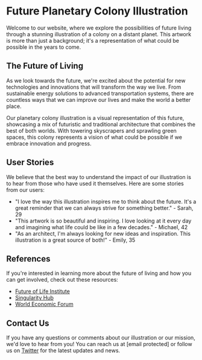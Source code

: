 <!--font:Montserrat-->

# Future Planetary Colony Illustration

Welcome to our website, where we explore the possibilities of future living through a stunning illustration of a colony on a distant planet. This artwork is more than just a background; it's a representation of what could be possible in the years to come.

## The Future of Living

As we look towards the future, we're excited about the potential for new technologies and innovations that will transform the way we live. From sustainable energy solutions to advanced transportation systems, there are countless ways that we can improve our lives and make the world a better place.

Our planetary colony illustration is a visual representation of this future, showcasing a mix of futuristic and traditional architecture that combines the best of both worlds. With towering skyscrapers and sprawling green spaces, this colony represents a vision of what could be possible if we embrace innovation and progress.

## User Stories

We believe that the best way to understand the impact of our illustration is to hear from those who have used it themselves. Here are some stories from our users:

- "I love the way this illustration inspires me to think about the future. It's a great reminder that we can always strive for something better." - Sarah, 29
- "This artwork is so beautiful and inspiring. I love looking at it every day and imagining what life could be like in a few decades." - Michael, 42
- "As an architect, I'm always looking for new ideas and inspiration. This illustration is a great source of both!" - Emily, 35

## References

If you're interested in learning more about the future of living and how you can get involved, check out these resources:

- [Future of Life Institute](#)
- [Singularity Hub](#)
- [World Economic Forum](#)

## Contact Us

If you have any questions or comments about our illustration or our mission, we'd love to hear from you! You can reach us at [email protected] or follow us on [Twitter](#) for the latest updates and news.

<!--

Write me content for website with wallpaper which alt text is:

"An illustration of a colony on a distant planet, with a mix of futuristic and traditional architecture."

The name/title of the page should not be 1:1 copy of the alt text but rather a real content of the website which is using this wallpaper.

- Use markdown format 
- Start with heading
- Heading should be short and concise
- The content should look like a real website 
- The website should not be about the wallpaper, wallpaper is just a related background
- Heading should be contain work "wallpaper" or "background"
- Include real sections like references, contact, user stories, etc. use things relevant to the page purpose.
- Feel free to use structure like headings, bullets, numbering, blockquotes, paragraphs, horizontal lines, etc.
- You can use formatting like bold or _italic_
- You can include UTF-8 emojis
- Links should be only #hash anchors (and you can refer to the document itself)
- Do not include images


---


# Discover the Future with Our Planetary Colony Wallpaper

Welcome to our website, where we explore the possibilities of future living through a stunning wallpaper featuring an illustration of a colony on a distant planet. This wallpaper is more than just a background; it's a representation of what could be possible in the years to come.

## The Future of Living

As we look towards the future, we're excited about the potential for new technologies and innovations that will transform the way we live. From sustainable energy solutions to advanced transportation systems, there are countless ways that we can improve our lives and make the world a better place.

Our planetary colony wallpaper is a visual representation of this future, showcasing a mix of futuristic and traditional architecture that combines the best of both worlds. With towering skyscrapers and sprawling green spaces, this colony represents a vision of what could be possible if we embrace innovation and progress.

## User Stories

We believe that the best way to understand the impact of our wallpaper is to hear from those who have used it themselves. Here are some stories from our users:

- "I love the way this wallpaper inspires me to think about the future. It's a great reminder that we can always strive for something better." - Sarah, 29
- "This wallpaper is so beautiful and inspiring. I love looking at it every day and imagining what life could be like in a few decades." - Michael, 42
- "As an architect, I'm always looking for new ideas and inspiration. This wallpaper is a great source of both!" - Emily, 35

## References

If you're interested in learning more about the future of living and how you can get involved, check out these resources:

- [Future of Life Institute](#)
- [Singularity Hub](#)
- [World Economic Forum](#)

## Contact Us

If you have any questions or comments about our wallpaper or our mission, we'd love to hear from you! You can reach us at [email protected] or follow us on [Twitter](#) for the latest updates and news.


---


Heading should not include word "wallpaper". The website should not be about the wallpaper itself, wallpaper is just a related background, rewrite whole content.


---


# Imagine the Future with Our Planetary Colony Illustration

Welcome to our website, where we explore the possibilities of future living through a stunning illustration of a colony on a distant planet. This artwork is more than just a background; it's a representation of what could be possible in the years to come.

## The Future of Living

As we look towards the future, we're excited about the potential for new technologies and innovations that will transform the way we live. From sustainable energy solutions to advanced transportation systems, there are countless ways that we can improve our lives and make the world a better place.

Our planetary colony illustration is a visual representation of this future, showcasing a mix of futuristic and traditional architecture that combines the best of both worlds. With towering skyscrapers and sprawling green spaces, this colony represents a vision of what could be possible if we embrace innovation and progress.

## User Stories

We believe that the best way to understand the impact of our illustration is to hear from those who have used it themselves. Here are some stories from our users:

- "I love the way this illustration inspires me to think about the future. It's a great reminder that we can always strive for something better." - Sarah, 29
- "This artwork is so beautiful and inspiring. I love looking at it every day and imagining what life could be like in a few decades." - Michael, 42
- "As an architect, I'm always looking for new ideas and inspiration. This illustration is a great source of both!" - Emily, 35

## References

If you're interested in learning more about the future of living and how you can get involved, check out these resources:

- [Future of Life Institute](#)
- [Singularity Hub](#)
- [World Economic Forum](#)

## Contact Us

If you have any questions or comments about our illustration or our mission, we'd love to hear from you! You can reach us at [email protected] or follow us on [Twitter](#) for the latest updates and news.


---


Write me a Google font which is best fitting for the website.

Pick from the list:
- Dancing Script
- Futura
- Lato
- Cabin
- Exo 2
- IBM Plex Sans
- Poppins
- Cinzel Decorative
- Cormorant Garamond
- Montserrat
- Raleway
- Creepster
- Barlow Condensed
- Roboto
- Great Vibes
- Alegreya
- Playfair Display
- Inter
- Lobster
- Cinzel
- Open Sans
- Orbitron


Write just the font name nothing else.


---


Montserrat

-->
